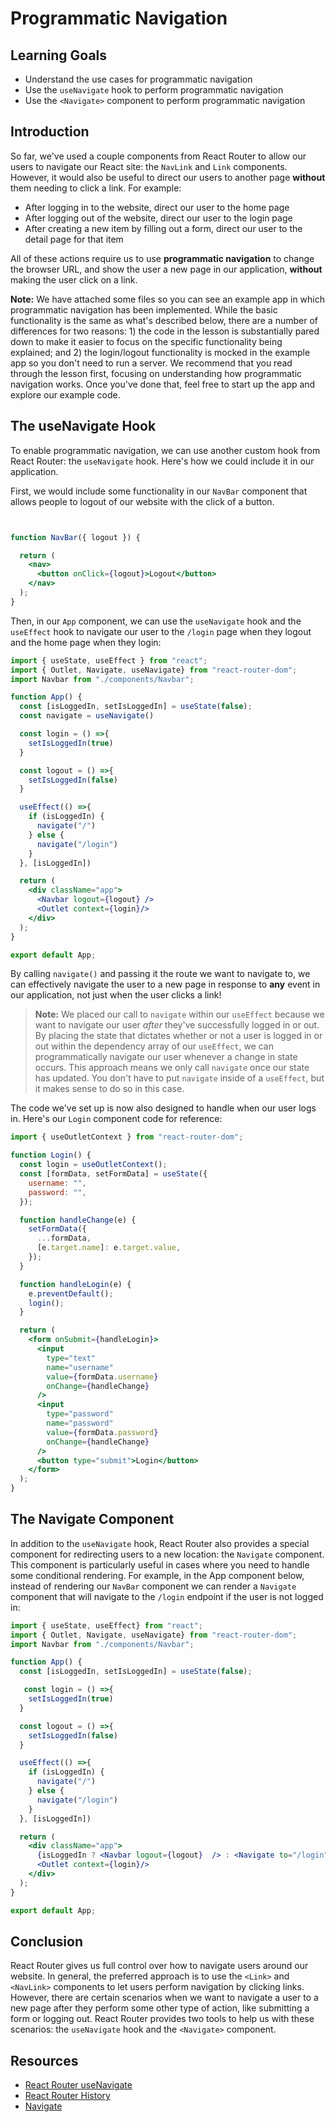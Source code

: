 # Programmatic Navigation

## Learning Goals

- Understand the use cases for programmatic navigation
- Use the `useNavigate` hook to perform programmatic navigation
- Use the `<Navigate>` component to perform programmatic navigation

## Introduction

So far, we've used a couple components from React Router to allow our users to
navigate our React site: the `NavLink` and `Link` components. However, it would
also be useful to direct our users to another page **without** them needing to
click a link. For example:

- After logging in to the website, direct our user to the home page
- After logging out of the website, direct our user to the login page
- After creating a new item by filling out a form, direct our user to the detail
  page for that item

All of these actions require us to use **programmatic navigation** to change the
browser URL, and show the user a new page in our application, **without** making
the user click on a link.

**Note:** We have attached some files so you can see an example app in which
programmatic navigation has been implemented. While the basic functionality is
the same as what's described below, there are a number of differences for two
reasons: 1) the code in the lesson is substantially pared down to make it easier
to focus on the specific functionality being explained; and 2) the login/logout
functionality is mocked in the example app so you don't need to run a server. We
recommend that you read through the lesson first, focusing on understanding how
programmatic navigation works. Once you've done that, feel free to start up the
app and explore our example code.

## The useNavigate Hook

To enable programmatic navigation, we can use another custom hook from React
Router: the `useNavigate` hook. Here's how we could include it in our
application.

First, we would include some functionality in our `NavBar` component that allows
people to logout of our website with the click of a button.

```jsx


function NavBar({ logout }) {

  return (
    <nav>
      <button onClick={logout}>Logout</button>
    </nav>
  );
}
```

Then, in our `App` component, we can use the `useNavigate` hook and the
`useEffect` hook to navigate our user to the `/login` page when they logout and
the home page when they login:

```jsx
import { useState, useEffect } from "react";
import { Outlet, Navigate, useNavigate} from "react-router-dom";
import Navbar from "./components/Navbar";

function App() {
  const [isLoggedIn, setIsLoggedIn] = useState(false);
  const navigate = useNavigate()

  const login = () =>{
    setIsLoggedIn(true)
  }

  const logout = () =>{
    setIsLoggedIn(false)
  }

  useEffect(() =>{
    if (isLoggedIn) {
      navigate("/")
    } else {
      navigate("/login")
    }
  }, [isLoggedIn])

  return (
    <div className="app">
      <Navbar logout={logout} />
      <Outlet context={login}/>
    </div>
  );
}

export default App;
```

By calling `navigate()` and passing it the route we want to navigate to, we can
effectively navigate the user to a new page in response to **any** event in our
application, not just when the user clicks a link!

>**Note:** We placed our call to `navigate` within our `useEffect` because we
>want to navigate our user _after_ they've successfully logged in or out. By
>placing the state that dictates whether or not a user is logged in or out
>within the dependency array of our `useEffect`, we can programmatically
>navigate our user whenever a change in state occurs. This approach means we
>only call `navigate` once our state has updated. You don't have to put
>`navigate` inside of a `useEffect`, but it makes sense to do so in this case.

The code we've set up is now also designed to handle when our user logs in.
Here's our `Login` component code for reference:

```jsx
import { useOutletContext } from "react-router-dom";

function Login() {
  const login = useOutletContext();
  const [formData, setFormData] = useState({
    username: "",
    password: "",
  });

  function handleChange(e) {
    setFormData({
      ...formData,
      [e.target.name]: e.target.value,
    });
  }

  function handleLogin(e) {
    e.preventDefault();
    login();
  }

  return (
    <form onSubmit={handleLogin}>
      <input
        type="text"
        name="username"
        value={formData.username}
        onChange={handleChange}
      />
      <input
        type="password"
        name="password"
        value={formData.password}
        onChange={handleChange}
      />
      <button type="submit">Login</button>
    </form>
  );
}
```

## The Navigate Component

In addition to the `useNavigate` hook, React Router also provides a special
component for redirecting users to a new location: the `Navigate` component.
This component is particularly useful in cases where you need to handle some
conditional rendering. For example, in the App component below, instead of
rendering our `NavBar` component we can render a `Navigate` component that will
navigate to the `/login` endpoint if the user is not logged in:

```jsx
import { useState, useEffect} from "react";
import { Outlet, Navigate, useNavigate} from "react-router-dom";
import Navbar from "./components/Navbar";

function App() {
  const [isLoggedIn, setIsLoggedIn] = useState(false);

   const login = () =>{
    setIsLoggedIn(true)
  }

  const logout = () =>{
    setIsLoggedIn(false)
  }

  useEffect(() =>{
    if (isLoggedIn) {
      navigate("/")
    } else {
      navigate("/login")
    }
  }, [isLoggedIn])

  return (
    <div className="app">
      {isLoggedIn ? <Navbar logout={logout}  /> : <Navigate to="/login" />}
      <Outlet context={login}/>
    </div>
  );
}

export default App;
```

## Conclusion

React Router gives us full control over how to navigate users around our
website. In general, the preferred approach is to use the `<Link>` and
`<NavLink>` components to let users perform navigation by clicking links.
However, there are certain scenarios when we want to navigate a user to a new
page after they perform some other type of action, like submitting a form or
logging out. React Router provides two tools to help us with these scenarios:
the `useNavigate` hook and the `<Navigate>` component.

## Resources

- [React Router useNavigate](https://reactrouter.com/en/main/hooks/use-navigate)
- [React Router
  History](https://reactrouter.com/en/main/start/concepts#history-and-locations)
- [Navigate](https://reactrouter.com/en/main/components/navigate)
